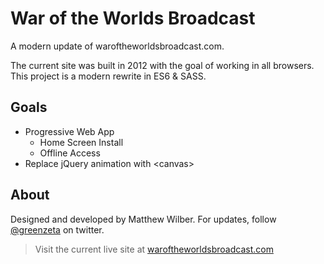 War of the Worlds Broadcast
===========

A modern update of waroftheworldsbroadcast.com. 

The current site was built in 2012 with the goal of working in all browsers. This project is a modern rewrite in ES6 & SASS.

## Goals
* Progressive Web App
    * Home Screen Install
    * Offline Access
* Replace jQuery animation with \<canvas>

## About
Designed and developed by Matthew Wilber. For updates, follow [@greenzeta](https://https://twitter.com/greenzeta) on twitter.

> Visit the current live site at [waroftheworldsbroadcast.com](http://waroftheworldsbroadcast.com/)